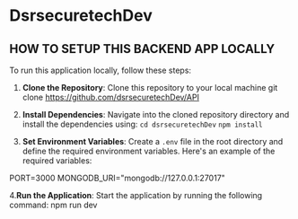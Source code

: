 # DsrsecuretechDev

## HOW TO SETUP THIS BACKEND APP LOCALLY

To run this application locally, follow these steps:

1. **Clone the Repository**: Clone this repository to your local machine
   git clone https://github.com/dsrsecuretechDev/API

2. **Install Dependencies**: Navigate into the cloned repository directory and install the dependencies using:
   `cd dsrsecuretechDev`
   `npm install`

3. **Set Environment Variables**: Create a `.env` file in the root directory and define the required environment variables. Here's an example of the required variables:

PORT=3000
MONGODB_URI="mongodb://127.0.0.1:27017"

4.**Run the Application**: Start the application by running the following command: npm run dev
